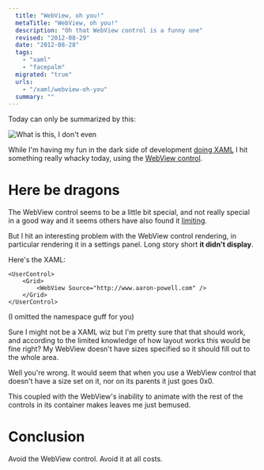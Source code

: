 ```yaml
---
  title: "WebView, oh you!"
  metaTitle: "WebView, oh you!"
  description: "Oh that WebView control is a funny one"
  revised: "2012-08-29"
  date: "2012-08-28"
  tags: 
    - "xaml"
    - "facepalm"
  migrated: "true"
  urls: 
    - "/xaml/webview-oh-you"
  summary: ""
---
```

Today can only be summarized by this:

![What is this, I don't even][1]

While I'm having my fun in the dark side of development [doing XAML][2] I hit something really whacky today, using the [WebView control][3].

# Here be dragons

The WebView control seems to be a little bit special, and not really special in a good way and it seems others have also found it [limiting][4].

But I hit an interesting problem with the WebView control rendering, in particular rendering it in a settings panel. Long story short **it didn't display**.

Here's the XAML:

    <UserControl>
        <Grid>
            <WebView Source="http://www.aaron-powell.com" />
        </Grid>
    </UserControl>

(I omitted the namespace guff for you)

Sure I might not be a XAML wiz but I'm pretty sure that that should work, and according to the limited knowledge of how layout works this would be fine right? My WebView doesn't have sizes specified so it should fill out to the whole area.

Well you're wrong. It would seem that when you use a WebView control that doesn't have a size set on it, nor on its parents it just goes 0x0.

This coupled with the WebView's inability to animate with the rest of the controls in its container makes leaves me just bemused.

# Conclusion

Avoid the WebView control. Avoid it at all costs.
 

  [1]: http://www.aaron-powell.com/get/memes/what-is-this-i-dont-even-spiderman.jpg
  [2]: http://www.aaron-powell.com/xaml/xaml-by-a-web-guy
  [3]: http://msdn.microsoft.com/en-us/library/windows/apps/windows.ui.xaml.controls.webview
  [4]: http://nicksnettravels.builttoroam.com/post/2012/04/21/Limitations-of-the-WebView-in-Windows-8-Metro-Apps.aspx